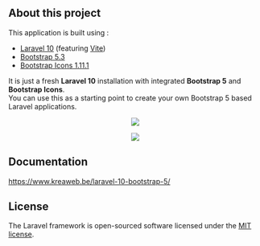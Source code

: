 ## About this project

This application is built using :
<ul>
    <li><a href="https://laravel.com/" target="_blank">Laravel 10</a> (featuring <a href="https://vitejs.dev/" target="_blank">Vite</a>)</li>
    <li><a href="https://getbootstrap.com/" target="_blank">Bootstrap 5.3</a></li>
    <li><a href="https://icons.getbootstrap.com/" target="_blank">Bootstrap Icons 1.11.1</a></li>
</ul>

It is just a fresh <b>Laravel 10</b> installation with integrated <b>Bootstrap 5</b> and <b>Bootstrap Icons</b>.<br/>
You can use this as a starting point to create your own Bootstrap 5 based Laravel applications.

<p align="center">
    <img src="https://www.kreaweb.be/wp-content/uploads/2023/03/laravel-10-bootstrap-5-004.webp"/>
</p>

<p align="center">
    <img src="https://www.kreaweb.be/wp-content/uploads/2023/11/laravel-10-bootstrap-5-005b.webp"/>
</p>

## Documentation

<a href="https://www.kreaweb.be/laravel-10-bootstrap-5/" target="_blank">https://www.kreaweb.be/laravel-10-bootstrap-5/</a>

## License

The Laravel framework is open-sourced software licensed under the [MIT license](https://opensource.org/licenses/MIT).
